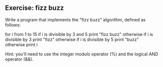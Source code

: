 ## Exercise: fizz buzz

Write a program that implements the "fizz buzz" algorithm, defined as follows:

for i from 1 to 15
    if i is divisible by 3 and 5
        print "fizz buzz"
    otherwise if i is divisible by 3
        print "fizz"
    otherwise if i is divisible by 5
        print "buzz"
    otherwise
        print i

Hint: you'll need to use the integer modulo operator (%) and the logical AND operator (&&).
